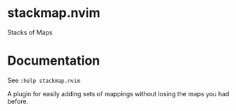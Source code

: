 # stackmap.nvim

Stacks of Maps

# Documentation

See `:help stackmap.nvim`

A plugin for easily adding sets of mappings without losing the maps you had
before.
